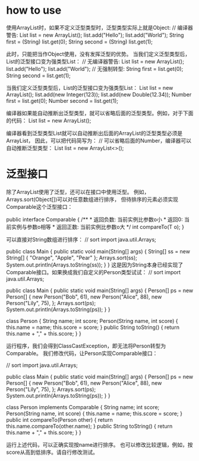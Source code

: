 # how to use
使用ArrayList时，如果不定义泛型类型时，泛型类型实际上就是Object:
// 编译器警告:
List list = new ArrayList();
list.add("Hello");
list.add("World");
String first = (String) list.get(0);
String second = (String) list.get(1);

此时，只能把<T>当作Object使用，没有发挥泛型的优势。
当我们定义泛型类型<String>后，List<T>的泛型接口变为强类型List<String>：
// 无编译器警告:
List<String> list = new ArrayList<String>();
list.add("Hello");
list.add("World");
// 无强制转型:
String first = list.get(0);
String second = list.get(1);

当我们定义泛型类型<Number>后，List<T>的泛型接口变为强类型List<Number>：
List<Number> list = new ArrayList<Number>();
list.add(new Integer(123));
list.add(new Double(12.34));
Number first = list.get(0);
Number second = list.get(1);

编译器如果能自动推断出泛型类型，就可以省略后面的泛型类型。例如，对于下面的代码：
List<Number> list = new ArrayList<Number>();

编译器看到泛型类型List<Number>就可以自动推断出后面的ArrayList<T>的泛型类型必须是ArrayList<Number>，
因此，可以把代码简写为：
// 可以省略后面的Number，编译器可以自动推断泛型类型：
List<Number> list = new ArrayList<>();

# 泛型接口
除了ArrayList<T>使用了泛型，还可以在接口中使用泛型。
例如，Arrays.sort(Object[])可以对任意数组进行排序，
但待排序的元素必须实现Comparable<T>这个泛型接口：

public interface Comparable<T> {
    /**
     * 返回负数: 当前实例比参数o小
     * 返回0: 当前实例与参数o相等
     * 返回正数: 当前实例比参数o大
     */
    int compareTo(T o);
}

可以直接对String数组进行排序：
// sort
import java.util.Arrays;

public class Main {
    public static void main(String[] args) {
        String[] ss = new String[] { "Orange", "Apple", "Pear" };
        Arrays.sort(ss);
        System.out.println(Arrays.toString(ss));
    }
}
这是因为String本身已经实现了Comparable<String>接口。如果换成我们自定义的Person类型试试：
// sort
import java.util.Arrays;

public class Main {
    public static void main(String[] args) {
        Person[] ps = new Person[] {
            new Person("Bob", 61),
            new Person("Alice", 88),
            new Person("Lily", 75),
        };
        Arrays.sort(ps);
        System.out.println(Arrays.toString(ps));
    }
}

class Person {
    String name;
    int score;
    Person(String name, int score) {
        this.name = name;
        this.score = score;
    }
    public String toString() {
        return this.name + "," + this.score;
    }
}

运行程序，我们会得到ClassCastException，即无法将Person转型为Comparable。
我们修改代码，让Person实现Comparable<T>接口：

// sort
import java.util.Arrays;

public class Main {
    public static void main(String[] args) {
        Person[] ps = new Person[] {
            new Person("Bob", 61),
            new Person("Alice", 88),
            new Person("Lily", 75),
        };
        Arrays.sort(ps);
        System.out.println(Arrays.toString(ps));
    }
}

class Person implements Comparable<Person> {
    String name;
    int score;
    Person(String name, int score) {
        this.name = name;
        this.score = score;
    }
    public int compareTo(Person other) {
        return this.name.compareTo(other.name);
    }
    public String toString() {
        return this.name + "," + this.score;
    }
}

运行上述代码，可以正确实现按name进行排序。
也可以修改比较逻辑，例如，按score从高到低排序。请自行修改测试。


































































































